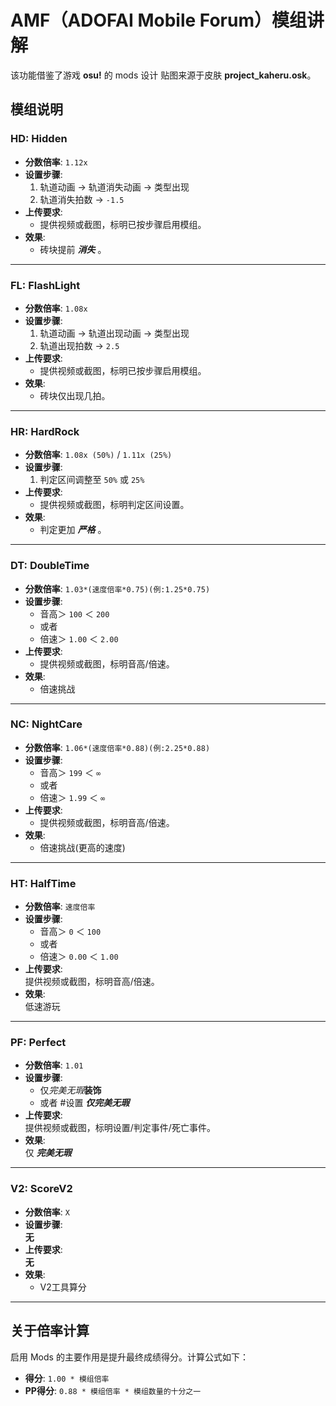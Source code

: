 # AMF（ADOFAI Mobile Forum）模组讲解

该功能借鉴了游戏 **osu!** 的 mods 设计
贴图来源于皮肤 **project_kaheru.osk**。

## 模组说明

### **HD: Hidden**
- **分数倍率**: `1.12x`
- **设置步骤**:  
  1. 轨道动画 → 轨道消失动画 → 类型出现  
  2. 轨道消失拍数 → `-1.5`  
- **上传要求**:  
  - 提供视频或截图，标明已按步骤启用模组。  
- **效果**:  
  - 砖块提前 ***消失*** 。

---

### **FL: FlashLight**
- **分数倍率**: `1.08x`
- **设置步骤**:  
  1. 轨道动画 → 轨道出现动画 → 类型出现  
  2. 轨道出现拍数 → `2.5`  
- **上传要求**:  
  - 提供视频或截图，标明已按步骤启用模组。  
- **效果**:  
  - 砖块仅出现几拍。

---

### **HR: HardRock**
- **分数倍率**: `1.08x (50%)` / `1.11x (25%)`  
- **设置步骤**:  
  1. 判定区间调整至 `50%` 或 `25%`  
- **上传要求**:  
  - 提供视频或截图，标明判定区间设置。  
- **效果**:  
  - 判定更加 ***严格*** 。

---

### **DT: DoubleTime**
- **分数倍率**: `1.03*(速度倍率*0.75)(例:1.25*0.75)`  
- **设置步骤**:  
  - 音高＞ `100` ＜ `200`  
  - 或者
  - 倍速＞ `1.00` ＜ `2.00`
- **上传要求**:  
  - 提供视频或截图，标明音高/倍速。
- **效果**:  
  - 倍速挑战

---
### **NC: NightCare**
- **分数倍率**: `1.06*(速度倍率*0.88)(例:2.25*0.88)`  
- **设置步骤**:  
  - 音高＞ `199` ＜ `∞`  
  - 或者
  - 倍速＞ `1.99` ＜ `∞`
- **上传要求**:  
  - 提供视频或截图，标明音高/倍速。
- **效果**:  
  - 倍速挑战(更高的速度)

---

### **HT: HalfTime**
- **分数倍率**: `速度倍率`  
- **设置步骤**:  
  - 音高＞ `0` ＜ `100`  
  - 或者
  - 倍速＞ `0.00` ＜ `1.00`
- **上传要求**:  
  提供视频或截图，标明音高/倍速。
- **效果**:  
  低速游玩

---

### **PF: Perfect**
- **分数倍率**: `1.01`  
- **设置步骤**:  
  - 仅*完美无瑕***装饰**
  - 或者
  #设置
  ***仅完美无瑕***
- **上传要求**:  
  提供视频或截图，标明设置/判定事件/死亡事件。
- **效果**:  
  仅 ***完美无瑕***

---

### **V2: ScoreV2**
- **分数倍率**: `X`  
- **设置步骤**:  
  **无**
- **上传要求**:  
  **无**
- **效果**:  
  - V2工具算分

---

## **关于倍率计算**

启用 Mods 的主要作用是提升最终成绩得分。计算公式如下：  
- **得分**: `1.00 * 模组倍率`  
- **PP得分**: `0.88 * 模组倍率 * 模组数量的十分之一`